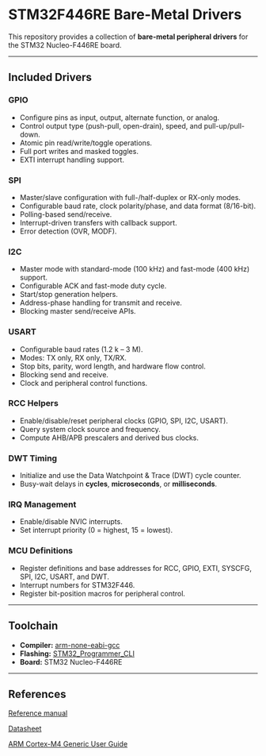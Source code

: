 # STM32F446RE Bare-Metal Drivers

This repository provides a collection of **bare-metal peripheral drivers** for the STM32 Nucleo-F446RE board.

---

## Included Drivers

### GPIO
- Configure pins as input, output, alternate function, or analog.
- Control output type (push-pull, open-drain), speed, and pull-up/pull-down.
- Atomic pin read/write/toggle operations.
- Full port writes and masked toggles.
- EXTI interrupt handling support.

### SPI
- Master/slave configuration with full-/half-duplex or RX-only modes.
- Configurable baud rate, clock polarity/phase, and data format (8/16-bit).
- Polling-based send/receive.
- Interrupt-driven transfers with callback support.
- Error detection (OVR, MODF).

### I2C
- Master mode with standard-mode (100 kHz) and fast-mode (400 kHz) support.
- Configurable ACK and fast-mode duty cycle.
- Start/stop generation helpers.
- Address-phase handling for transmit and receive.
- Blocking master send/receive APIs.

### USART
- Configurable baud rates (1.2 k – 3 M).
- Modes: TX only, RX only, TX/RX.
- Stop bits, parity, word length, and hardware flow control.
- Blocking send and receive.
- Clock and peripheral control functions.

### RCC Helpers
- Enable/disable/reset peripheral clocks (GPIO, SPI, I2C, USART).
- Query system clock source and frequency.
- Compute AHB/APB prescalers and derived bus clocks.

### DWT Timing
- Initialize and use the Data Watchpoint & Trace (DWT) cycle counter.
- Busy-wait delays in **cycles**, **microseconds**, or **milliseconds**.

### IRQ Management
- Enable/disable NVIC interrupts.
- Set interrupt priority (0 = highest, 15 = lowest).

### MCU Definitions
- Register definitions and base addresses for RCC, GPIO, EXTI, SYSCFG, SPI, I2C, USART, and DWT.
- Interrupt numbers for STM32F446.
- Register bit-position macros for peripheral control.

---

## Toolchain

- **Compiler:** [arm-none-eabi-gcc](https://developer.arm.com/downloads/-/arm-gnu-toolchain-downloads)
- **Flashing:** [STM32_Programmer_CLI](https://www.st.com/en/development-tools/stm32cubeprog.html)
- **Board:** STM32 Nucleo-F446RE

---

## References

[Reference manual](https://www.st.com/resource/en/reference_manual/rm0390-stm32f446xx-advanced-armbased-32bit-mcus-stmicroelectronics.pdf)

[Datasheet](https://www.st.com/resource/en/datasheet/stm32f446re.pdf)

[ARM Cortex-M4 Generic User Guide](https://developer.arm.com/documentation/dui0553/latest/)

